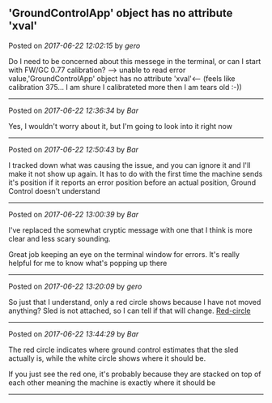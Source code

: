 ## 'GroundControlApp' object has no attribute 'xval'
Posted on *2017-06-22 12:02:15* by *gero*

Do I need to be concerned about this messege in the terminal, or can I start with FW/GC 0.77 calibration?
 --> unable to read error value,'GroundControlApp' object has no attribute 'xval'<-- (feels like calibration 375... I am shure I calibrateted more then I am tears old :-))

---

Posted on *2017-06-22 12:36:34* by *Bar*

Yes, I wouldn't worry about it, but I'm going to look into it right now

---

Posted on *2017-06-22 12:50:43* by *Bar*

I tracked down what was causing the issue, and you can ignore it and I'll make it not show up again. It has to do with the first time the machine sends it's position if it reports an error position before an actual position, Ground Control doesn't understand

---

Posted on *2017-06-22 13:00:39* by *Bar*

I've replaced the somewhat cryptic message with one that I think is more clear and less scary sounding.

Great job keeping an eye on the terminal window for errors. It's really helpful for me to know what's popping up there

---

Posted on *2017-06-22 13:20:09* by *gero*

So just that I understand, only a red circle shows because I have not moved anything? Sled is not attached, so I can tell if that will change.  [Red-circle](//muut.com/u/maslowcnc/s1/:maslowcnc:WgBU:redcircle.jpg.jpg)

---

Posted on *2017-06-22 13:44:29* by *Bar*

The red circle indicates where ground control estimates that the sled actually is, while the white circle shows where it should be.

If you just see the red one, it's probably because they are stacked on top of each other meaning the machine is exactly where it should be

---


